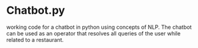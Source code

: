 # Chatbot.py
working code for a chatbot in python using concepts of NLP. The chatbot can be used as an  operator that resolves all queries of the user while related to a restaurant.
